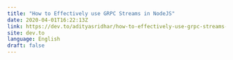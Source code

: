 ```yaml
---
title: "How to Effectively use GRPC Streams in NodeJS"
date: 2020-04-01T16:22:13Z
link: https://dev.to/adityasridhar/how-to-effectively-use-grpc-streams-in-nodejs-29ga?utm_medium=RSS&utm_source=news.12bit.vn
site: dev.to
language: English
draft: false
---
```

